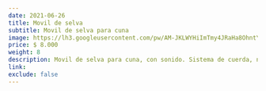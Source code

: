```yaml
---
date: 2021-06-26
title: Movil de selva
subtitle: Movil de selva para cuna
image: https://lh3.googleusercontent.com/pw/AM-JKLWYHiImTmy4JRaHa8OhntY5pPzljs1ETiX5eZKbTW5uRpjshcNhZUMLfwJ3Iq1vO-Caa0KrS2-PvJmzhorvxKVtZjidHkL7GIw2Eyfb_Wm50zbtaN_7FYF5yLQURTHjozC7jk6Yd2jYYgcRgh7iZeM4eQ=w412-h621-no?authuser=0
price: $ 8.000
weight: 8
description: Movil de selva para cuna, con sonido. Sistema de cuerda, no usa baterìas
link: 
exclude: false
---
```

